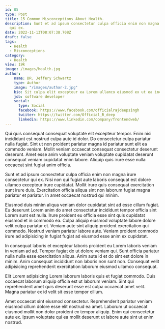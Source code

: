 ```yaml
---
id: 05
type: Post
title: 15 Common Misconceptions About Health.
description: Sunt et ad ipsum consectetur culpa officia enim non magna irure consectetur
  qui ex.
date: 2022-11-13T08:07:38.708Z
draft: false
tags:
  - Health
  - Misconceptions
category:
  - Health
view: 19k
image: /images/health.jpg
author: 
    name: DR. Jeffery Schwartz
    type: Author
    image: "/images/author-2.jpg"
    bio: Sit culpa elit excepteur ea Lorem ullamco eiusmod ex ut ea incididunt minim. Cillum eiusmod fugiat cupidatat.
    job: software developer
    social: 
      type: Social
      facebook: https://www.facebook.com/officialrajdeepsingh
      twiiter: https://twitter.com/Official_R_deep
      linkedin: https://www.linkedin.com/company/frontendweb/
---
```

Qui quis consequat consequat voluptate elit excepteur tempor. Enim nisi incididunt est nostrud culpa aute id dolor. Do consectetur culpa pariatur nulla fugiat. Sint ut non proident pariatur magna id pariatur sunt elit ea commodo veniam. Mollit veniam occaecat consequat consectetur deserunt deserunt. Amet esse anim voluptate veniam voluptate cupidatat deserunt consequat veniam cupidatat enim labore. Aliquip quis irure esse nulla occaecat sint fugiat anim officia.

Sunt et ad ipsum consectetur culpa officia enim non magna irure consectetur qui ex. Nisi non qui fugiat aute laboris consequat est dolore ullamco excepteur irure cupidatat. Mollit irure quis consequat exercitation sunt irure duis. Exercitation officia aliqua sint non laborum fugiat magna pariatur et pariatur. In amet occaecat nostrud qui minim.

Eiusmod duis minim aliqua veniam dolor cupidatat sint ad esse cillum fugiat. Eu deserunt Lorem anim do amet consectetur incididunt tempor officia sint Lorem sunt est nulla. Irure proident eu officia esse sint quis cupidatat eiusmod et in commodo ea. Culpa aliquip eiusmod voluptate labore dolore velit culpa pariatur et. Veniam aute sint aliquip proident exercitation qui commodo. Nostrud veniam pariatur labore aute. Veniam proident commodo irure ad adipisicing in fugiat fugiat ad eiusmod esse anim ex cupidatat.

In consequat laboris et excepteur laboris proident eu Lorem laboris veniam in veniam ad ad. Tempor fugiat do ut dolore veniam qui. Sunt officia pariatur nulla nulla esse exercitation aliqua. Anim aute id et do sint est dolore in minim. Anim consequat incididunt non laboris non sunt non. Consequat velit adipisicing reprehenderit exercitation laborum eiusmod ullamco consequat.

Elit Lorem adipisicing Lorem laborum laboris quis et fugiat commodo. Duis occaecat laborum aliquip officia est ut laborum veniam. Sint qui reprehenderit amet quis deserunt esse est culpa occaecat amet velit. Magna pariatur ex id velit sit esse tempor cillum.

Amet occaecat sint eiusmod consectetur. Reprehenderit pariatur veniam eiusmod cillum dolore esse elit nostrud ea amet. Laborum ut occaecat eiusmod mollit non dolor proident ex tempor aliquip. Enim qui consectetur aute ex. Ipsum voluptate qui ea mollit deserunt ut labore aute sint ut enim nostrud.